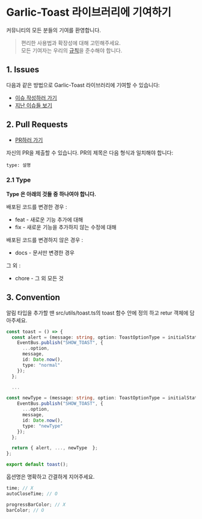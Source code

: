 # Garlic-Toast 라이브러리에 기여하기

커뮤니티의 모든 분들의 기여를 환영합니다.

> 편리한 사용법과 확장성에 대해 고민해주세요. <br/>
> 모든 기여자는 우리의 [규칙](./CODE_OF_CONDUCT.md)을 준수해야 합니다.

## 1. Issues

다음과 같은 방법으로 Garlic-Toast 라이브러리에 기여할 수 있습니다:

- [이슈 작성하러 가기](https://github.com/Challenge-Closure/Garlic-Toast/issues/new/choose)
- [지난 이슈들 보기](https://github.com/Challenge-Closure/Garlic-Toast/issues?q=is%3Aopen+is%3Aissue)

## 2. Pull Requests

- [PR하러 가기](https://github.com/Challenge-Closure/Garlic-Toast/pulls) <br/>

자신의 PR을 제출할 수 있습니다. PR의 제목은 다음 형식과 일치해야 합니다:

```
type: 설명
```

>

### 2.1 Type

**Type 은 아래의 것들 중 하나여야 합니다.**

배포된 코드를 변경한 경우 :

- feat - 새로운 기능 추가에 대해
- fix - 새로운 기능을 추가하지 않는 수정에 대해

배포된 코드를 변경하지 않은 경우 :

- docs - 문서만 변경한 경우

그 외 :

- chore - 그 외 모든 것

## 3. Convention

알림 타입을 추가할 땐 src/utils/toast.ts의 toast 함수 안에 정의 하고 retur 객체에 담아주세요.

```ts
const toast = () => {
  const alert = (message: string, option: ToastOptionType = initialState) => {
    EventBus.publish("SHOW_TOAST", {
      ...option,
      message,
      id: Date.now(),
      type: "normal"
    });
  };

  ...

const newType = (message: string, option: ToastOptionType = initialState) => {
    EventBus.publish("SHOW_TOAST", {
      ...option,
      message,
      id: Date.now(),
      type: "newType"
    });
  };

  return { alert, ..., newType  };
};

export default toast();
```

옵션명은 명확하고 간결하게 지어주세요.

```ts
time; // X
autoCloseTime; // O

progressBarColor; // X
barColor; // O
```
